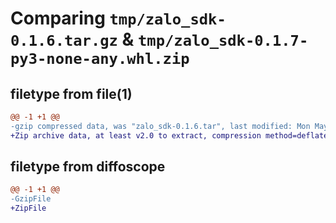 # Comparing `tmp/zalo_sdk-0.1.6.tar.gz` & `tmp/zalo_sdk-0.1.7-py3-none-any.whl.zip`

## filetype from file(1)

```diff
@@ -1 +1 @@
-gzip compressed data, was "zalo_sdk-0.1.6.tar", last modified: Mon May  1 12:04:25 2023, max compression
+Zip archive data, at least v2.0 to extract, compression method=deflate
```

## filetype from diffoscope

```diff
@@ -1 +1 @@
-GzipFile
+ZipFile
```

